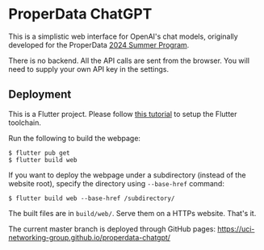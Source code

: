 # ProperData ChatGPT

This is a simplistic web interface for OpenAI's chat models, originally developed for the ProperData [2024 Summer Program](https://properdata.eng.uci.edu/events/privacyiot-ai-4/).

There is no backend. All the API calls are sent from the browser. You will need to supply your own API key in the settings.

## Deployment

This is a Flutter project. Please follow [this tutorial](https://docs.flutter.dev/get-started/install) to setup the Flutter toolchain.

Run the following to build the webpage:

```
$ flutter pub get
$ flutter build web
```

If you want to deploy the webpage under a subdirectory (instead of the website root), specify the directory using `--base-href` command:

```
$ flutter build web --base-href /subdirectory/
```

The built files are in `build/web/`. Serve them on a HTTPs website. That's it.

The current master branch is deployed through GitHub pages: <https://uci-networking-group.github.io/properdata-chatgpt/>
